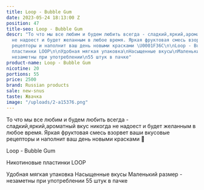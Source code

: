 ```yaml
---
title: Loop - Bubble Gum
date: 2023-05-24 18:13:00 Z
position: 47
title-seo: Loop - Bubble Gum
descr: "То что мы все любим и будем любить всегда - сладкий,яркий,ароматный вкус никогда
  не надоест и будет желанным в любое время. Яркая фруктовая смесь взорвет ваши вкусовые
  рецепторы и наполнит ваш день новыми красками \U0001F36C\n\nLoop - Bubble Gum\n\nНикотиновые
  пластинки LOOP\n\nУдобная мягкая упаковка\nНасыщенные вкусы\nМаленький размер -
  незаметны при употреблении\n55 штук в пачке"
product-name: Loop - Bubble Gum
nicotine: 20
portions: 55
price: 2500
brand: Russian products
sale: new-snus
taste: Жвачка
image: "/uploads/2-a15376.png"
---
```


То что мы все любим и будем любить всегда - сладкий,яркий,ароматный вкус никогда не надоест и будет желанным в любое время. Яркая фруктовая смесь взорвет ваши вкусовые рецепторы и наполнит ваш день новыми красками 🍬

Loop - Bubble Gum

Никотиновые пластинки LOOP

Удобная мягкая упаковка
Насыщенные вкусы
Маленький размер - незаметны при употреблении
55 штук в пачке